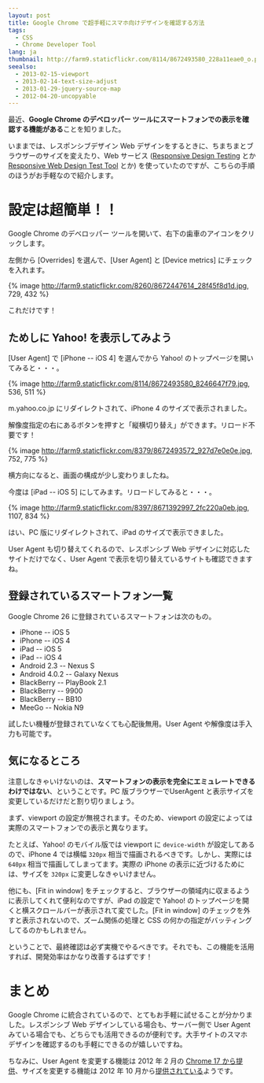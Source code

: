```yaml
---
layout: post
title: Google Chrome で超手軽にスマホ向けデザインを確認する方法
tags:
  - CSS
  - Chrome Developer Tool
lang: ja
thumbnail: http://farm9.staticflickr.com/8114/8672493580_228a11eae0_o.png
seealso:
  - 2013-02-15-viewport
  - 2013-02-14-text-size-adjust
  - 2013-01-29-jquery-source-map
  - 2012-04-20-uncopyable
---
```

最近、**Google Chrome のデベロッパー ツールにスマートフォンでの表示を確認する機能がある**ことを知りました。

いままでは、レスポンシブデザイン Web デザインをするときに、ちまちまとブラウザーのサイズを変えたり、Web サービス ([Responsive Design Testing](http://mattkersley.com/responsive/) とか [Responsive Web Design Test Tool](http://designmodo.com/responsive-test/) とか) を使っていたのですが、こちらの手順のほうがお手軽なので紹介します。


設定は超簡単！！
================

Google Chrome のデベロッパー ツールを開いて、右下の歯車のアイコンをクリックします。

左側から [Overrides] を選んで、[User Agent] と [Device metrics] にチェックを入れます。

{% image http://farm9.staticflickr.com/8260/8672447614_28f45f8d1d.jpg, 729, 432 %}

これだけです！


ためしに Yahoo! を表示してみよう
--------------------------------

[User Agent] で [iPhone -- iOS 4] を選んでから Yahoo! のトップページを開いてみると・・・。

{% image http://farm9.staticflickr.com/8114/8672493580_8246647f79.jpg, 536, 511 %}

m.yahoo.co.jp にリダイレクトされて、iPhone 4 のサイズで表示されました。

解像度指定の右にあるボタンを押すと「縦横切り替え」ができます。リロード不要です！

{% image http://farm9.staticflickr.com/8379/8672493572_927d7e0e0e.jpg, 752, 775 %}

横方向になると、画面の構成が少し変わりましたね。

今度は [iPad -- iOS 5] にしてみます。リロードしてみると・・・。

{% image http://farm9.staticflickr.com/8397/8671392997_2fc220a0eb.jpg, 1107, 834 %}

はい、PC 版にリダイレクトされて、iPad のサイズで表示できました。

User Agent も切り替えてくれるので、レスポンシブ Web デザインに対応したサイトだけでなく、User Agent で表示を切り替えているサイトも確認できますね。


登録されているスマートフォン一覧
--------------------------------

Google Chrome 26 に登録されているスマートフォンは次のもの。

  * iPhone -- iOS 5
  * iPhone -- iOS 4
  * iPad -- iOS 5
  * iPad -- iOS 4
  * Android 2.3 -- Nexus S
  * Android 4.0.2 -- Galaxy Nexus
  * BlackBerry -- PlayBook 2.1
  * BlackBerry -- 9900
  * BlackBerry -- BB10
  * MeeGo -- Nokia N9

試したい機種が登録されていなくても心配後無用。User Agent や解像度は手入力も可能です。


気になるところ
--------------

注意しなきゃいけないのは、**スマートフォンの表示を完全にエミュレートできるわけではない**、ということです。PC 版ブラウザーでUserAgent と表示サイズを変更しているだけだと割り切りましょう。

まず、viewport の設定が無視されます。そのため、viewport の設定によっては実際のスマートフォンでの表示と異なります。

たとえば、Yahoo! のモバイル版では viewport に `device-width` が設定してあるので、iPhone 4 では横幅 `320px` 相当で描画されるべきです。しかし、実際には `640px` 相当で描画してしまってます。実際の iPhone の表示に近づけるためには、サイズを `320px` に変更しなきゃいけません。

他にも、[Fit in window] をチェックすると、ブラウザーの領域内に収まるように表示してくれて便利なのですが、iPad の設定で Yahoo! のトップページを開くと横スクロールバーが表示されて変でした。[Fit in window] のチェックを外すと表示されないので、ズーム関係の処理と CSS の何かの指定がバッティングしてるのかもしれません。

ということで、最終確認は必ず実機でやるべきです。それでも、この機能を活用すれば、開発効率はかなり改善するはずです！


まとめ
======

Google Chrome に統合されているので、とてもお手軽に試せることが分かりました。レスポンシブ Web デザインしている場合も、サーバー側で User Agent みている場合でも、どちらでも活用できるのが便利です。大手サイトのスマホ デザインを確認するのも手軽にできるのが嬉しいですね。

ちなみに、User Agent を変更する機能は 2012 年 2 月の [Chrome 17 から提供](http://googlesystem.blogspot.jp/2011/12/changing-user-agent-new-google-chrome.html)、サイズを変更する機能は 2012 年 10 月から[提供されている](http://blog.chromium.org/2012/10/do-more-with-chrome-developer-tools.html)ようです。
